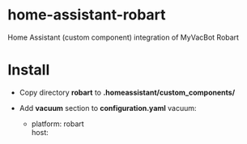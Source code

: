 # home-assistant-robart
Home Assistant (custom component) integration of MyVacBot Robart

# Install
- Copy directory **robart** to **.homeassistant/custom_components/**

- Add **vacuum** section to **configuration.yaml**
vacuum:                                                                                                                                      
  - platform: robart                                                                                                                         
    host: <ip address>
  
